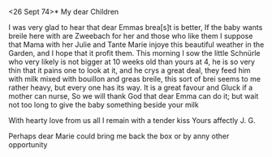  <26 Sept 74>*
My dear Children

I was very glad to hear that dear Emmas brea[s]t is better, If the baby wants breile here with are Zweebach for her and those who like them I suppose that Mama with her Julie and Tante Marie injoye this beautiful weather in the Garden, and I hope that it profit them. This morning I sow the little Schnürle who very likely is not bigger at 10 weeks old than yours at 4, he is so very thin that it pains one to look at it, and he crys a great deal, they feed him with milk mixed with bouillon and greas <rolon> breile, this sort of brei seems to me rather heavy, but every one has its way. It is a great favour and Gluck if a mother can nurse, So we will thank God that dear Emma can do it; but wait not too long to give the baby something beside your milk

With hearty love from us all I remain with a tender kiss
 Yours affectly J. G.

Perhaps dear Marie could bring me back the box or by anny other opportunity 